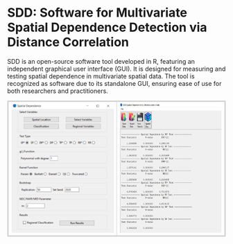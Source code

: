 # SDD: Software for Multivariate Spatial Dependence Detection via Distance Correlation
SDD is an open-source software tool developed in R, featuring an independent graphical user interface (GUI). It is designed for measuring and testing spatial dependence in multivariate spatial data. The tool is recognized as software due to its standalone GUI, ensuring ease of use for both researchers and practitioners.

<div align="center">
  <table cellpadding="10" cellspacing="0" style="border: 2px solid lightgray; border-collapse: collapse;">
    <tr>
      <td align="center" style="border: 1px solid lightgray;">
        <img src="paper/SDD2.jpg" width="300" height="300">
      </td>
      <td align="center" style="border: 1px solid lightgray;">
        <img src="paper/SDD3.jpg" width="300" height="300">
      </td>
    </tr>
  </table>
</div>
